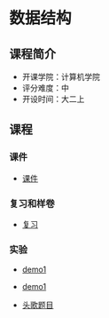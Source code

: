 # 数据结构

## 课程简介

- 开课学院：计算机学院
- 评分难度：中
- 开设时间：大二上

## 课程

### 课件

- [课件](https://github.com/YuhangChen1/HUSR-CS-Learning/tree/master/%E6%95%B0%E6%8D%AE%E7%BB%93%E6%9E%84/%E8%AF%BE%E4%BB%B6)

### 复习和样卷

- [复习](https://github.com/YuhangChen1/HUSR-CS-Learning/tree/master/%E6%95%B0%E6%8D%AE%E7%BB%93%E6%9E%84/%E5%BE%80%E5%B9%B4%E9%A2%98)

### 实验

- [demo1](https://github.com/YuhangChen1/HUSR-CS-Learning/tree/master/%E6%95%B0%E6%8D%AE%E7%BB%93%E6%9E%84/%E5%AE%9E%E9%AA%8C)

- [demo1](https://github.com/Ilosyi/Hust-CS-Learning-Library/tree/main/IB%20%E6%95%B0%E6%8D%AE%E7%BB%93%E6%9E%84%E5%AE%9E%E9%AA%8C)

- [头歌题目](https://github.com/Ilosyi/Hust-CS-Learning-Library/tree/main/IB%20%E6%95%B0%E6%8D%AE%E7%BB%93%E6%9E%84/%E6%95%B0%E6%8D%AE%E7%BB%93%E6%9E%84%E5%A4%B4%E6%AD%8C%E7%BC%96%E7%A8%8B%E9%A2%98)
